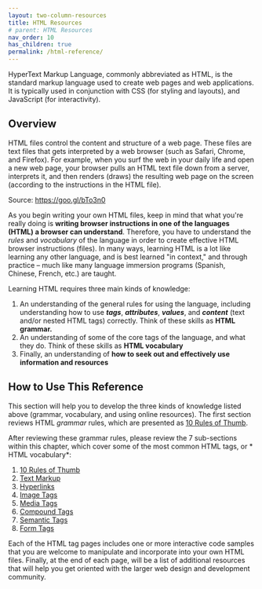 ```yaml
---
layout: two-column-resources
title: HTML Resources
# parent: HTML Resources
nav_order: 10
has_children: true
permalink: /html-reference/
---
```


HyperText Markup Language, commonly abbreviated as HTML, is the standard markup language used to create web pages and web applications. It is typically used in conjunction with CSS (for styling and layouts), and JavaScript (for interactivity).

## Overview
HTML files control the content and structure of a web page. These files are text files that gets interpreted by a web browser (such as Safari, Chrome, and Firefox). For example, when you surf the web in your daily life and open a new web page, your browser pulls an HTML text file down from a server, interprets it, and then renders (draws) the resulting web page on the screen (according to the instructions in the HTML file).

Source: <a href="https://goo.gl/bTo3n0" target="_blank">https://goo.gl/bTo3n0</a>

As you begin writing your own HTML files, keep in mind that what you're really doing is **writing browser instructions in one of the languages (HTML) a browser can understand**. Therefore, you have to understand the *rules* and *vocabulary* of the language in order to create effective HTML browser instructions (files). In many ways, learning HTML is a lot like learning any other language, and is best learned "in context," and through practice – much like many language immersion programs (Spanish, Chinese, French, etc.) are taught.

Learning HTML requires three main kinds of knowledge:
1. An understanding of the general rules for using the language, including understanding how to use ***tags***, ***attributes***, ***values***, and ***content*** (text and/or nested HTML tags) correctly. Think of these skills as **HTML grammar.**
2. An understanding of some of the core tags of the language, and what they do. Think of these skills as **HTML vocabulary**
3. Finally, an understanding of **how to seek out and effectively use information and resources**

## How to Use This Reference
This section will help you to develop the three kinds of knowledge listed above (grammar, vocabulary, and using online resources). The first section reviews HTML *grammar* rules, which are presented as [10 Rules of Thumb](rules_of_thumb/).

After reviewing these grammar rules, please review the 7 sub-sections within this chapter, which cover some of the most common HTML tags, or * HTML vocabulary*:
1. [10 Rules of Thumb](rules-of-thumb/)
1. [Text Markup](text-tags/)
1. [Hyperlinks](links/)
1. [Image Tags](images/)
1. [Media Tags](media-tags/)
1. [Compound Tags](compound-tags/)
1. [Semantic Tags](semantic-tags/)
1. [Form Tags](forms/)

Each of the HTML tag pages includes one or more interactive code samples that you are welcome to manipulate and incorporate into your own HTML files. Finally, at the end of each page, will be a list of additional resources that will help you get oriented with the larger web design and development community.
